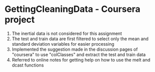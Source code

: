# GettingCleaningData - Coursera project
1. The inertial data is not considered for this assignment
2. The test and train data are first filtered to select only the mean and standard deviation variables for easier processing
3. Implemented the suggestion made in the discussion pages of "coursera" to use "colClasses" and extract the test and train data
4. Referred to online notes for getting help on how to use the melt and dcast functions
